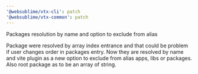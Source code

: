 ```yaml
---
'@websublime/vtx-cli': patch
'@websublime/vtx-common': patch
---
```


Packages resolution by name and option to exclude from alias

Package were resolved by array index entrance and that could be problem if user changes order in packages entry. Now they are resolved by name
and vite plugin as a new option to exclude from alias apps, libs or packages. Also root package as to be an array of string.
